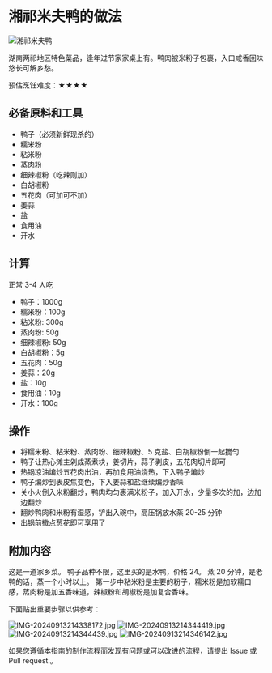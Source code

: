 # 湘祁米夫鸭的做法

![湘祁米夫鸭](IMG-20240913214336209.jpg)

湖南两祁地区特色菜品，逢年过节家家桌上有。鸭肉被米粉子包裹，入口咸香回味悠长可解乡愁。

预估烹饪难度：★★★★

## 必备原料和工具

- 鸭子（必须新鲜现杀的）
- 糯米粉
- 粘米粉
- 蒸肉粉
- 细辣椒粉（吃辣则加）
- 白胡椒粉
- 五花肉（可加可不加）
- 姜蒜
- 盐
- 食用油
- 开水

## 计算

正常 3-4 人吃

- 鸭子：1000g
- 糯米粉：100g
- 粘米粉: 300g
- 蒸肉粉: 50g
- 细辣椒粉: 50g
- 白胡椒粉：5g
- 五花肉：50g
- 姜蒜：20g
- 盐：10g
- 食用油：10g
- 开水：100g

## 操作

* 将糯米粉、粘米粉、蒸肉粉、细辣椒粉、5 克盐、白胡椒粉倒一起搅匀
* 鸭子让热心摊主剁成蒸煮块，姜切片，蒜子剥皮，五花肉切片即可
* 热锅凉油煸炒五花肉出油，再加食用油烧热，下入鸭子煸炒
* 鸭子煸炒到表皮焦变色，下入姜蒜和盐继续煸炒香味
* 关小火倒入米粉翻炒，鸭肉均匀裹满米粉子，加入开水，少量多次的加，边加边翻炒
* 翻炒鸭肉和米粉有湿感，铲出入碗中，高压锅放水蒸 20-25 分钟
* 出锅前撒点葱花即可享用了

## 附加内容

这是一道家乡菜。
鸭子品种不限，这里买的是水鸭，价格 24。
蒸 20 分钟，是老鸭的话，蒸一个小时以上。
第一步中粘米粉是主要的粉子，糯米粉是加软糯口感，蒸肉粉是加五香味道，辣椒粉和胡椒粉是加复合香味。

下面贴出重要步骤以供参考：

![IMG-20240913214338172.jpg](IMG-20240913214338172.jpg)
![IMG-20240913214344419.jpg](IMG-20240913214344419.jpg)
![IMG-20240913214344439.jpg](IMG-20240913214344439.jpg)
![IMG-20240913214346142.jpg](IMG-20240913214346142.jpg)

如果您遵循本指南的制作流程而发现有问题或可以改进的流程，请提出 Issue 或 Pull request 。
